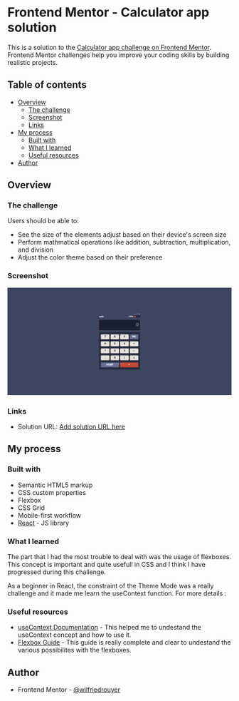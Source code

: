 # Frontend Mentor - Calculator app solution

This is a solution to the [Calculator app challenge on Frontend Mentor](https://www.frontendmentor.io/challenges/calculator-app-9lteq5N29). Frontend Mentor challenges help you improve your coding skills by building realistic projects.

## Table of contents

- [Overview](#overview)
  - [The challenge](#the-challenge)
  - [Screenshot](#screenshot)
  - [Links](#links)
- [My process](#my-process)
  - [Built with](#built-with)
  - [What I learned](#what-i-learned)
  - [Useful resources](#useful-resources)
- [Author](#author)

## Overview

### The challenge

Users should be able to:

- See the size of the elements adjust based on their device's screen size
- Perform mathmatical operations like addition, subtraction, multiplication, and division
- Adjust the color theme based on their preference

### Screenshot

![](./screenshot.png)

### Links

- Solution URL: [Add solution URL here](https://github.com/wilfriedrouyer/calculator)

## My process

### Built with

- Semantic HTML5 markup
- CSS custom properties
- Flexbox
- CSS Grid
- Mobile-first workflow
- [React](https://reactjs.org/) - JS library

### What I learned

The part that I had the most trouble to deal with was the usage of flexboxes. This concept is important and quite usefull in CSS and I think I have progressed during this challenge.

As a beginner in React, the constraint of the Theme Mode was a really challenge and it made me learn the useContext function.
For more details :

### Useful resources

- [useContext Documentation](https://fr.react.dev/reference/react/useContext) - This helped me to undestand the useContext concept and how to use it.
- [Flexbox Guide](https://css-tricks.com/snippets/css/a-guide-to-flexbox/) - This guide is really complete and clear to undestand the various possibilites with the flexboxes.

## Author

- Frontend Mentor - [@wilfriedrouyer](https://www.frontendmentor.io/profile/wilfriedrouyer)
